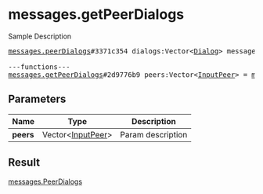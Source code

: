 # messages.getPeerDialogs

Sample Description

<pre>
<a href="../constructor/messages.peerDialogs">messages.peerDialogs</a>#3371c354 dialogs:Vector&lt;<a href="../type/Dialog.md">Dialog</a>&gt; messages:Vector&lt;<a href="../type/Message.md">Message</a>&gt; chats:Vector&lt;<a href="../type/Chat.md">Chat</a>&gt; users:Vector&lt;<a href="../type/User.md">User</a>&gt; state:<a href="../type/updates.State.md">updates.State</a> = <a href="../type/messages.PeerDialogs.md">messages.PeerDialogs</a>;

---functions---
<a href="../method/messages.getPeerDialogs.md">messages.getPeerDialogs</a>#2d9776b9 peers:Vector&lt;<a href="../type/InputPeer.md">InputPeer</a>&gt; = <a href="../type/messages.PeerDialogs.md">messages.PeerDialogs</a>;</pre>
## Parameters

| Name | Type | Description |
|------|:----:|-------------|
| **peers** | Vector&lt;<a href="../type/InputPeer.md">InputPeer</a>&gt; | Param description |

## Result

<a href="../type/messages.PeerDialogs.md">messages.PeerDialogs</a>

